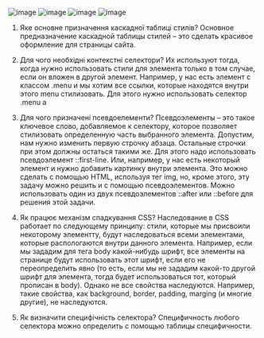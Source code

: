 ![image](https://user-images.githubusercontent.com/100159653/165134278-fe400712-7aa6-41c6-9b2c-b6413d93e142.png)
![image](https://user-images.githubusercontent.com/100159653/165134288-c9c0319b-eae4-4a63-ba08-0b4a95176e27.png)
![image](https://user-images.githubusercontent.com/100159653/165134300-bb77af8c-33df-462d-990c-38e53bf899d8.png)
![image](https://user-images.githubusercontent.com/100159653/165134314-b111b821-317a-4400-8499-72b6a2be0182.png)

1. Яке основне призначення каскадної таблиці стилів?
Основное предназначение каскадной таблицы стилей – это сделать красивое оформление для страницы сайта.

2. Для чого необхідні контекстні селектори? 
Их используют тогда, когда нужно использовать стили для элемента только в том случае, если он вложен в другой элемент. Например, у нас есть элемент с классом .menu и мы хотим все ссылки, которые находятся внутри этого menu стилизовать. Для этого нужно использовать селектор .menu a

3. Для чого призначені псевдоелементи? 
Псевдоэлементы – это такое ключевое слово, добавляемое к селектору, которое позволяет стилизовать определенную часть выбранного элемента. Допустим, нам нужно изменить первую строчку абзаца. Остальные строчки при этом должны остаться такими же. Для этого надо использовать псевдоэлемент ::first-line.  Или, например, у нас есть некоторый элемент и нужно добавить картинку внутри элемента. Это можно сделать с помощью HTML, используя тег img, но, кроме этого, эту задачу можно решить и с помощью псевдоэлементов. Можно использовать один из двух псевдоэлементов ::after или ::before для решения этой задачи.

4. Як працює механізм спадкування CSS?
Наследование в CSS работает по следующему принципу: стили, которые мы присвоили некоторому элементту, будут наследоваться всеми элементами, которые распологаются внутри данного элемента. Например, если мы зададим для тега body какой-нибудь шрифт, все элементы на странице будут использовать этот шрифт, если его не переопределить явно (то есть, если мы не зададим какой-то другой шрифт для элемента, тогда будет использоваться тот, который прописан в body). Однако не все свойства наследуются. Например,  такие свойства, как background, border, padding, marging (и многие другие), не наследуются. 

 5. Як визначити специфічність селектора? 
Специфичность любого селектора можно определить с помощью таблицы специфичности.
